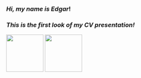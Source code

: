 ### *Hi, my name is Edgar*!
### *This is the first look of my CV presentation!*

<img src = 'https://www.cyberclick.es/hs-fs/hubfs/blog/que-es-un-porfolio-7.jpg?width=600&name=que-es-un-porfolio-7.jpg' height = '100px'>
<img src = '../MyCurriculumVitae/src/Images/PresentationMd.png' height = '100px'>
